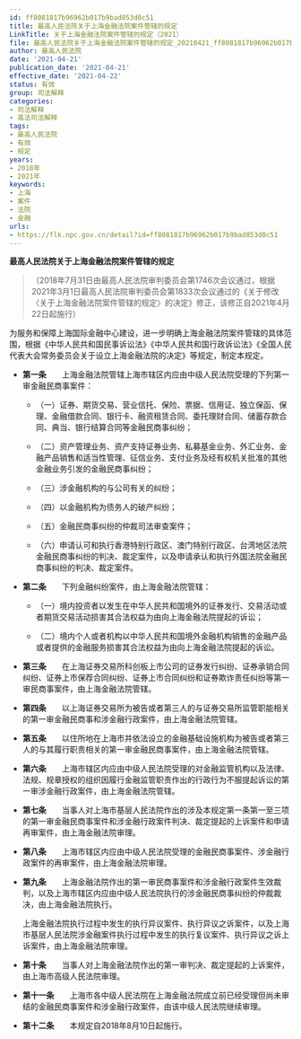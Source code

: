 ```yaml
---
id: ff8081817b96962b017b9bad853d0c51
title: 最高人民法院关于上海金融法院案件管辖的规定
LinkTitle: 关于上海金融法院案件管辖的规定（2021）
file: 最高人民法院关于上海金融法院案件管辖的规定_20210421_ff8081817b96962b017b9bad853d0c51.docx
author: 最高人民法院
date: '2021-04-21'
publication_date: '2021-04-21'
effective_date: '2021-04-22'
status: 有效
group: 司法解释
categories:
- 司法解释
- 高法司法解释
tags:
- 最高人民法院
- 有效
- 规定
years:
- 2018年
- 2021年
keywords:
- 上海
- 案件
- 法院
- 金融
urls:
- https://flk.npc.gov.cn/detail?id=ff8081817b96962b017b9bad853d0c51
---
```


**最高人民法院关于上海金融法院案件管辖的规定**

> （2018年7月31日由最高人民法院审判委员会第1746次会议通过，根据2021年3月1日最高人民法院审判委员会第1833次会议通过的《关于修改〈关于上海金融法院案件管辖的规定〉的决定》修正，该修正自2021年4月22日起施行）

为服务和保障上海国际金融中心建设，进一步明确上海金融法院案件管辖的具体范围，根据《中华人民共和国民事诉讼法》《中华人民共和国行政诉讼法》《全国人民代表大会常务委员会关于设立上海金融法院的决定》等规定，制定本规定。

- **第一条**　　上海金融法院管辖上海市辖区内应由中级人民法院受理的下列第一审金融民商事案件：

  - （一）证券、期货交易、营业信托、保险、票据、信用证、独立保函、保理、金融借款合同、银行卡、融资租赁合同、委托理财合同、储蓄存款合同、典当、银行结算合同等金融民商事纠纷；

  - （二）资产管理业务、资产支持证券业务、私募基金业务、外汇业务、金融产品销售和适当性管理、征信业务、支付业务及经有权机关批准的其他金融业务引发的金融民商事纠纷；

  - （三）涉金融机构的与公司有关的纠纷；

  - （四）以金融机构为债务人的破产纠纷；

  - （五）金融民商事纠纷的仲裁司法审查案件；

  - （六）申请认可和执行香港特别行政区、澳门特别行政区、台湾地区法院金融民商事纠纷的判决、裁定案件，以及申请承认和执行外国法院金融民商事纠纷的判决、裁定案件。

- **第二条**　　下列金融纠纷案件，由上海金融法院管辖：

  - （一）境内投资者以发生在中华人民共和国境外的证券发行、交易活动或者期货交易活动损害其合法权益为由向上海金融法院提起的诉讼；

  - （二）境内个人或者机构以中华人民共和国境外金融机构销售的金融产品或者提供的金融服务损害其合法权益为由向上海金融法院提起的诉讼。

- **第三条**　　在上海证券交易所科创板上市公司的证券发行纠纷、证券承销合同纠纷、证券上市保荐合同纠纷、证券上市合同纠纷和证券欺诈责任纠纷等第一审民商事案件，由上海金融法院管辖。

- **第四条**　　以上海证券交易所为被告或者第三人的与证券交易所监管职能相关的第一审金融民商事和涉金融行政案件，由上海金融法院管辖。

- **第五条**　　以住所地在上海市并依法设立的金融基础设施机构为被告或者第三人的与其履行职责相关的第一审金融民商事案件，由上海金融法院管辖。

- **第六条**　　上海市辖区内应由中级人民法院受理的对金融监管机构以及法律、法规、规章授权的组织因履行金融监管职责作出的行政行为不服提起诉讼的第一审涉金融行政案件，由上海金融法院管辖。

- **第七条**　　当事人对上海市基层人民法院作出的涉及本规定第一条第一至三项的第一审金融民商事案件和涉金融行政案件判决、裁定提起的上诉案件和申请再审案件，由上海金融法院审理。

- **第八条**　　上海市辖区内应由中级人民法院受理的金融民商事案件、涉金融行政案件的再审案件，由上海金融法院审理。

- **第九条**　　上海金融法院作出的第一审民商事案件和涉金融行政案件生效裁判，以及上海市辖区内应由中级人民法院执行的涉金融民商事纠纷的仲裁裁决，由上海金融法院执行。

  上海金融法院执行过程中发生的执行异议案件、执行异议之诉案件，以及上海市基层人民法院涉金融案件执行过程中发生的执行复议案件、执行异议之诉上诉案件，由上海金融法院审理。

- **第十条**　　当事人对上海金融法院作出的第一审判决、裁定提起的上诉案件，由上海市高级人民法院审理。

- **第十一条**　　上海市各中级人民法院在上海金融法院成立前已经受理但尚未审结的金融民商事案件和涉金融行政案件，由该中级人民法院继续审理。

- **第十二条**　　本规定自2018年8月10日起施行。
